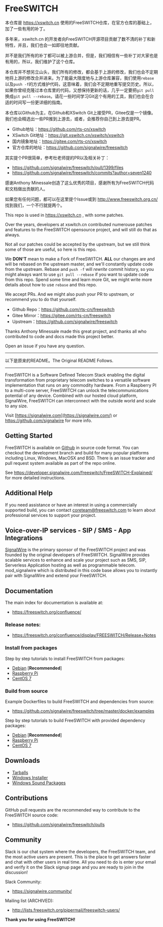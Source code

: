 # FreeSWITCH

本仓库是 https://xswitch.cn 使用的FreeSWITCH仓库，在官方仓库的基础上，加了一些有用的补丁。

多年来，xswitch.cn 的开发者向FreeSWITCH开源项目贡献了数不清的补丁和新特性，并且，我们也会一如即往地贡献。

并不是我们所有的补丁都可以被上游合并，但是，我们相信有一些补丁对大家也是有用的，所以，我们维护了这个仓库。

本仓库并不想另立山头，我们所有的修改，都会基于上游的修改，我们也会不定期地将上游的修改合并进来。为了能最大限度地与上游仓库兼容，我们使用`rebase`以及`push -f`的方式维护代码，这意味着，我们会不定期地重写提交历史。所以，如果你曾经克隆过本仓库里的代码，又想保持更新的话，几乎一定要把`git pull`换成`git pull --rebase`。请花一些时间学习Git这个有用的工具，我们也会在合适的时间写一份更详细的指南。

本仓库以Github为主，在Github和XSwitch Git上接受PR，Gitee仅是一个镜像。我们也会精选出一些PR推到上游去，或者，会推荐你自己到上游去提PR。

* Github地址：https://github.com/rts-cn/xswitch
* XSwitch Git地址：https://git.xswitch.cn/xswitch/xswitch
* 国内镜象地址：https://gitee.com/rts-cn/xswitch
* 官方仓库的地址：https://github.com/signalwire/freeswitch

其实提个PR很简单，参考杜老师提的PR以及相关补丁：

- https://github.com/signalwire/freeswitch/pull/1399/files
- https://github.com/signalwire/freeswitch/commits?author=seven1240

感谢Anthony Minessale创造了这么优秀的项目，感谢所有为FreeSWITCH代码和文档做出贡献的人。

如果您有任何问题，都可以在这里提个Issue或到 http://www.freeswitch.org.cn/ 找到我们，一个不行就提两个。

This repo is used in https://xswitch.cn , with some patches.

Over the years, developers at xswitch.cn contributed numerouse patches and features to the FreeSWITCH opensource project, and will still do that as always.

Not all our patches could be accepted by the upstream, but we still think some of those are useful, so here is this repo.

We **DON'T** mean to make a Fork of FreeSWITCH. **ALL** our changes are and will be rebased on the upstream master, and we'll constantly update code from the upstream. Rebase and `push -f` will *rewrite* commit history, so you might always want to use `git pull --rebase` if you want to update code from this repo. Spend some time and learn more Git, we might write more details about how to use `rebase` and this repo.

We accept PRs. And we might also push your PR to upstream, or recommend you to do that yourself.

* Github Repo：https://github.com/rts-cn/freeswitch
* Gitee Mirror：https://gitee.com/rts-cn/freeswitch
* Upstream：https://github.com/signalwire/freeswitch

Thanks Anthony Minessale made this great project, and thanks all who contributed to code and docs made this project better.

Open an issue if you have any question.

---

以下是原来的README。The Original README Follows.

---


FreeSWITCH is a Software Defined Telecom Stack enabling the digital transformation from proprietary telecom switches to a versatile software implementation that runs on any commodity hardware. From a Raspberry PI to a multi-core server, FreeSWITCH can unlock the telecommunications potential of any device. Combined with our hosted cloud platform, SignalWire, FreeSWITCH can interconnect with the outside world and scale to any size.

Visit  [https://signalwire.com](https://signalwire.com/)  or https://github.com/signalwire for more info.

## Getting Started

FreeSWITCH is available on [Github](https://github.com/signalwire/freeswitch) in source code format.  You can checkout the development branch and build for many popular platforms including Linux, Windows, MacOSX and BSD.  There is an issue tracker and pull request system available as part of the repo online.

See https://developer.signalwire.com/freeswitch/FreeSWITCH-Explained/ for more detailed instructions.

## Additional Help

If you need assistance or have an interest in using a commercially supported build, you can contact coreteam@freeswitch.com to learn about professional services to support your project.

## Voice-over-IP services - SIP / SMS - App Integrations

[SignalWire](https://signalwire.com) is the primary sponsor of the FreeSWITCH project and was founded by the original developers of FreeSWITCH. SignalWire provides scalable services to enhance and scale your project such as SMS, SIP, Serverless Application hosting as well as programmable telecom. mod_signalwire which is distributed in this code base allows you to instantly pair with SignalWire and extend your FreeSWITCH.

## Documentation

The main index for documentation is available at:

  * https://freeswitch.org/confluence/


### Release notes:

  * https://freeswitch.org/confluence/display/FREESWITCH/Release+Notes

### Install from packages

Step by step tutorials to install FreeSWITCH from packages:

  * [Debian](https://freeswitch.org/confluence/display/FREESWITCH/Debian) [<b>Recommended</b>]
  * [Raspberry Pi](https://freeswitch.org/confluence/display/FREESWITCH/Raspberry+Pi)
  * [CentOS 7](https://freeswitch.org/confluence/display/FREESWITCH/CentOS+7+and+RHEL+7)

### Build from source

Example Dockerfiles to build FreeSWITCH and dependencies from source:
  * https://github.com/signalwire/freeswitch/tree/master/docker/examples

Step by step tutorials to build FreeSWITCH with provided dependency packages:
  * [Debian](https://freeswitch.org/confluence/display/FREESWITCH/Debian#Debian-buildfromsource) [<b>Recommended</b>]
  * [Raspberry Pi](https://freeswitch.org/confluence/display/FREESWITCH/Raspberry+Pi)
  * [CentOS 7](https://freeswitch.org/confluence/display/FREESWITCH/CentOS+7+and+RHEL+7)

## Downloads

  * [Tarballs](https://files.freeswitch.org/releases/freeswitch/)
  * [Windows Installer](http://files.freeswitch.org/windows/installer/x64/)
  * [Windows Sound Packages](http://files.freeswitch.org/windows/installer/x64/sounds/)

## Contributions

GitHub pull requests are the recommended way to contribute to the FreeSWITCH source code:

  * https://github.com/signalwire/freeswitch/pulls

## Community

Slack is our chat system where the developers, the FreeSWITCH team, and the most active users are present.
This is the place to get answers faster and chat with other users in real time. All you need to do is enter your email and verify it on the Slack signup page and you are ready to join in the discussion!

Slack Community:
  * https://signalwire.community/

Mailing list (ARCHIVED):

  * http://lists.freeswitch.org/pipermail/freeswitch-users/

**Thank you for using FreeSWITCH!**
